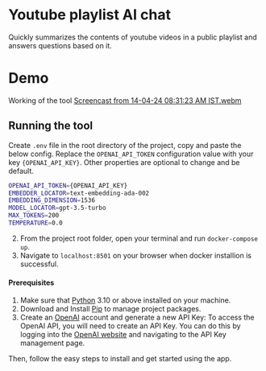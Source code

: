 # Youtube playlist AI chat
Quickly summarizes the contents of youtube videos in a public playlist and answers questions based on it.
# Demo
Working of the tool
[Screencast from 14-04-24 08:31:23 AM IST.webm](https://github.com/SaumyaRR8/Youtube-playlist-chat/assets/97652981/0874ecb1-3bb8-4369-9b2c-eead3b039546)

## Running the tool
Create `.env` file in the root directory of the project, copy and paste the below config. Replace the `OPENAI_API_TOKEN` configuration value with your key `{OPENAI_API_KEY}`. Other properties are optional to change and be default.

```bash
OPENAI_API_TOKEN={OPENAI_API_KEY}
EMBEDDER_LOCATOR=text-embedding-ada-002
EMBEDDING_DIMENSION=1536
MODEL_LOCATOR=gpt-3.5-turbo
MAX_TOKENS=200
TEMPERATURE=0.0
```

2. From the project root folder, open your terminal and run `docker-compose up`.
3. Navigate to `localhost:8501` on your browser when docker installion is successful.

#### Prerequisites

1. Make sure that [Python](https://www.python.org/downloads/) 3.10 or above installed on your machine.
2. Download and Install [Pip](https://pip.pypa.io/en/stable/installation/) to manage project packages.
3. Create an [OpenAI](https://openai.com/) account and generate a new API Key: To access the OpenAI API, you will need to create an API Key. You can do this by logging into the [OpenAI website](https://openai.com/product) and navigating to the API Key management page.

Then, follow the easy steps to install and get started using the app.

